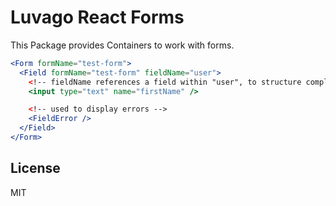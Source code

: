 # Luvago React Forms

This Package provides Containers to work with forms.

```jsx
<Form formName="test-form">
  <Field formName="test-form" fieldName="user">
    <!-- fieldName references a field within "user", to structure complex datatypes -->
    <input type="text" name="firstName" />

    <!-- used to display errors -->
    <FieldError />
  </Field>
</Form>
```

## License

MIT
